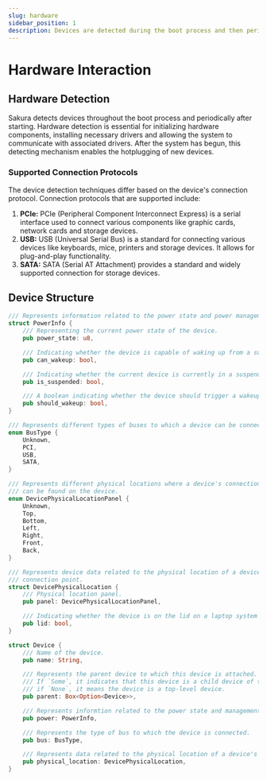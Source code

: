 ```yaml
---
slug: hardware
sidebar_position: 1
description: Devices are detected during the boot process and then periodically after startup.
---
```


# Hardware Interaction

## Hardware Detection

Sakura detects devices throughout the boot process and periodically after starting.
Hardware detection is essential for initializing hardware components, installing
necessary drivers and allowing the system to communicate with associated drivers.
After the system has begun, this detecting mechanism enables the hotplugging of
new devices.

### Supported Connection Protocols

The device detection techniques differ based on the device's connection protocol.
Connection protocols that are supported include:

1. **PCIe:** PCIe (Peripheral Component Interconnect Express) is a serial interface used to connect various components like graphic cards, network cards and storage devices.
2. **USB:** USB (Universal Serial Bus) is a standard for connecting various devices like keyboards, mice, printers and storage devices. It allows for plug-and-play functionality.
3. **SATA:** SATA (Serial AT Attachment) provides a standard and widely supported connection for storage devices.

## Device Structure

```rust title="Device Structure"
/// Represents information related to the power state and power management of a device.
struct PowerInfo {
    /// Representing the current power state of the device.
    pub power_state: u8,

    /// Indicating whether the device is capable of waking up from a suspended state.
    pub can_wakeup: bool,

    /// Indicating whether the current device is currently in a suspended state.
    pub is_suspended: bool,

    /// A boolean indicating whether the device should trigger a wakeup event.
    pub should_wakeup: bool,
}

/// Represents different types of buses to which a device can be connected.
enum BusType {
    Unknown,
    PCI,
    USB,
    SATA,
}

/// Represents different physical locations where a device's connection point (ports, connectors, etc.)
/// can be found on the device.
enum DevicePhysicalLocationPanel {
    Unknown,
    Top,
    Bottom,
    Left,
    Right,
    Front,
    Back,
}

/// Represents device data related to the physical location of a device's
/// connection point.
struct DevicePhysicalLocation {
    /// Physical location panel.
    pub panel: DevicePhysicalLocationPanel,

    /// Indicating whether the device is on the lid on a laptop system
    pub lid: bool,
}

struct Device {
    /// Name of the device.
    pub name: String,

    /// Represents the parent device to which this device is attached.
    /// If `Some`, it indicates that this device is a child device of the parent;
    /// if `None`, it means the device is a top-level device.
    pub parent: Box<Option<Device>>,

    /// Represents informtion related to the power state and management of the device.
    pub power: PowerInfo,

    /// Represents the type of bus to which the device is connected.
    pub bus: BusType,

    /// Represents data related to the physical location of a device's connection point.
    pub physical_location: DevicePhysicalLocation,
}
```
